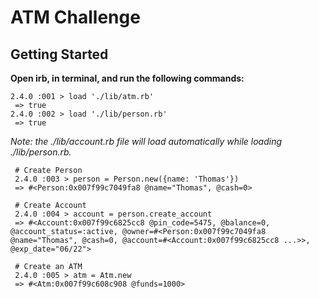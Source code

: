 # ATM Challenge

## Getting Started

**Open irb, in terminal, and run the following commands:**

    2.4.0 :001 > load './lib/atm.rb'
     => true 
    2.4.0 :002 > load './lib/person.rb'
     => true 
 
 *Note: the ./lib/account.rb file will load automatically while loading ./lib/person.rb.*
 
     # Create Person
     2.4.0 :003 > person = Person.new({name: 'Thomas'})
     => #<Person:0x007f99c7049fa8 @name="Thomas", @cash=0> 
     
     # Create Account
     2.4.0 :004 > account = person.create_account
     => #<Account:0x007f99c6825cc8 @pin_code=5475, @balance=0, @account_status=:active, @owner=#<Person:0x007f99c7049fa8 @name="Thomas", @cash=0, @account=#<Account:0x007f99c6825cc8 ...>>, @exp_date="06/22"> 
     
     # Create an ATM
     2.4.0 :005 > atm = Atm.new
     => #<Atm:0x007f99c608c908 @funds=1000> 
